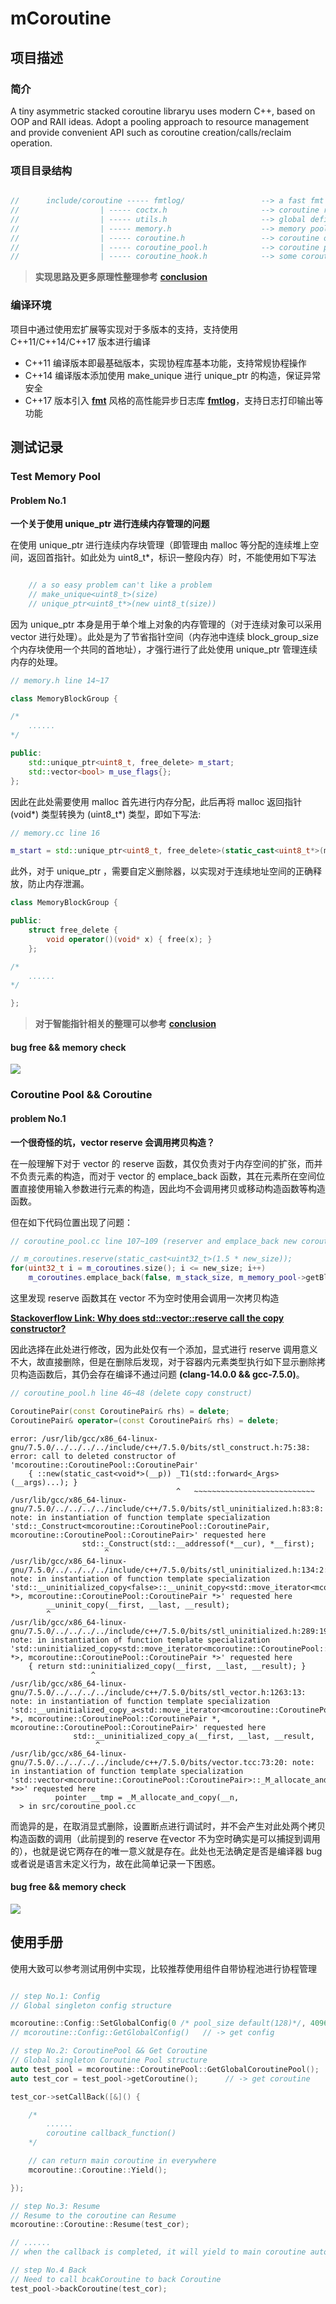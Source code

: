 # mCoroutine

## 项目描述

### 简介

A tiny asymmetric stacked coroutine libraryu uses modern C++, based on OOP and RAII ideas. Adopt a pooling approach to resource management and provide convenient API such as coroutine creation/calls/reclaim operation.

### 项目目录结构

```c++

//      include/coroutine ----- fmtlog/                 --> a fast fmt style log library(C++17)
//                  | ----- coctx.h                     --> coroutine regs define
//                  | ----- utils.h                     --> global define(macro...)
//                  | ----- memory.h                    --> memory pool(unified memory management)
//                  | ----- coroutine.h                 --> coroutine operator define
//                  | ----- coroutine_pool.h            --> coroutine pool define
//                  | ----- coroutine_hook.h            --> some coroutine hook function (in mRPC)
```

> **实现思路及更多原理性整理参考** [**conclusion**](../conclude/conclusion.md)

### 编译环境

项目中通过使用宏扩展等实现对于多版本的支持，支持使用 C++11/C++14/C++17 版本进行编译&nbsp;
* C++11 编译版本即最基础版本，实现协程库基本功能，支持常规协程操作
* C++14 编译版本添加使用 make_unique 进行 unique_ptr 的构造，保证异常安全
* C++17 版本引入 [**fmt**](https://github.com/fmtlib/fmt) 风格的高性能异步日志库 [**fmtlog**](https://github.com/MengRao/fmtlog)，支持日志打印输出等功能




## 测试记录

### Test Memory Pool
#### **Problem No.1**
**一个关于使用 unique_ptr 进行连续内存管理的问题**&nbsp;

在使用 unique_ptr 进行连续内存块管理（即管理由 malloc 等分配的连续堆上空间，返回首指针。如此处为 uint8_t*，标识一整段内存）时，不能使用如下写法

```c++

    // a so easy problem can't like a problem
    // make_unique<uint8_t>(size)
    // unique_ptr<uint8_t*>(new uint8_t(size))

```
因为 unique_ptr 本身是用于单个堆上对象的内存管理的（对于连续对象可以采用 vector 进行处理）。此处是为了节省指针空间（内存池中连续 block_group_size 个内存块使用一个共同的首地址），才强行进行了此处使用 unique_ptr 管理连续内存的处理。

```c++
// memory.h line 14~17

class MemoryBlockGroup {

/*
    ......
*/

public:
	std::unique_ptr<uint8_t, free_delete> m_start;
	std::vector<bool> m_use_flags{};
};
```
因此在此处需要使用 malloc 首先进行内存分配，此后再将 malloc 返回指针 (void*) 类型转换为 (uint8_t*) 类型，即如下写法:

```c++
// memory.cc line 16

m_start = std::unique_ptr<uint8_t, free_delete>(static_cast<uint8_t*>(malloC(block_group_size * block_size)));	
```

此外，对于 unique_ptr ，需要自定义删除器，以实现对于连续地址空间的正确释放，防止内存泄漏。
```c++
class MemoryBlockGroup {

public:
	struct free_delete {
		void operator()(void* x) { free(x); }
	};

/*
    ......
*/

};
```

> **对于智能指针相关的整理可以参考** [**conclusion**](../conclude/conclusion.md)

#### bug free && memory check

![](images/test_memory.png)

### Coroutine Pool && Coroutine

#### **problem No.1**

**一个很奇怪的坑，vector reserve 会调用拷贝构造？**&nbsp;

在一般理解下对于 vector 的 reserve 函数，其仅负责对于内存空间的扩张，而并不负责元素的构造，而对于 vector 的 emplace_back 函数，其在元素所在空间位置直接使用输入参数进行元素的构造，因此均不会调用拷贝或移动构造函数等构造函数。

但在如下代码位置出现了问题：

```c++
// coroutine_pool.cc line 107~109 (reserver and emplace_back new coroutine)

// m_coroutines.reserve(static_cast<uint32_t>(1.5 * new_size));
for(uint32_t i = m_coroutines.size(); i <= new_size; i++)
    m_coroutines.emplace_back(false, m_stack_size, m_memory_pool->getBlock());
```
这里发现 reserve 函数其在 vector 不为空时使用会调用一次拷贝构造&nbsp;

[**Stackoverflow Link: Why does std::vector::reserve call the copy constructor?**](https://stackoverflow.com/questions/27470827/why-does-stdvectorreserve-call-the-copy-constructor?newreg=662f889601db4a8eaf13003fefe02a2d)

因此选择在此处进行修改，因为此处仅有一个添加，显式进行 reserve 调用意义不大，故直接删除，但是在删除后发现，对于容器内元素类型执行如下显示删除拷贝构造函数后，其仍会存在编译不通过问题 **(clang-14.0.0 && gcc-7.5.0)**。

```c++
// coroutine_pool.h line 46~48 (delete copy construct)

CoroutinePair(const CoroutinePair& rhs) = delete;
CoroutinePair& operator=(const CoroutinePair& rhs) = delete;
```

```shell
error: /usr/lib/gcc/x86_64-linux-gnu/7.5.0/../../../../include/c++/7.5.0/bits/stl_construct.h:75:38: error: call to deleted constructor of 'mcoroutine::CoroutinePool::CoroutinePair'
    { ::new(static_cast<void*>(__p)) _T1(std::forward<_Args>(__args)...); }
                                     ^   ~~~~~~~~~~~~~~~~~~~~~~~~~~~
/usr/lib/gcc/x86_64-linux-gnu/7.5.0/../../../../include/c++/7.5.0/bits/stl_uninitialized.h:83:8: note: in instantiation of function template specialization 'std::_Construct<mcoroutine::CoroutinePool::CoroutinePair, mcoroutine::CoroutinePool::CoroutinePair>' requested here
                std::_Construct(std::__addressof(*__cur), *__first);
                     ^
/usr/lib/gcc/x86_64-linux-gnu/7.5.0/../../../../include/c++/7.5.0/bits/stl_uninitialized.h:134:2: note: in instantiation of function template specialization 'std::__uninitialized_copy<false>::__uninit_copy<std::move_iterator<mcoroutine::CoroutinePool::CoroutinePair *>, mcoroutine::CoroutinePool::CoroutinePair *>' requested here
        __uninit_copy(__first, __last, __result);
        ^
/usr/lib/gcc/x86_64-linux-gnu/7.5.0/../../../../include/c++/7.5.0/bits/stl_uninitialized.h:289:19: note: in instantiation of function template specialization 'std::uninitialized_copy<std::move_iterator<mcoroutine::CoroutinePool::CoroutinePair *>, mcoroutine::CoroutinePool::CoroutinePair *>' requested here
    { return std::uninitialized_copy(__first, __last, __result); }
                  ^
/usr/lib/gcc/x86_64-linux-gnu/7.5.0/../../../../include/c++/7.5.0/bits/stl_vector.h:1263:13: note: in instantiation of function template specialization 'std::__uninitialized_copy_a<std::move_iterator<mcoroutine::CoroutinePool::CoroutinePair *>, mcoroutine::CoroutinePool::CoroutinePair *, mcoroutine::CoroutinePool::CoroutinePair>' requested here
              std::__uninitialized_copy_a(__first, __last, __result,
                   ^
/usr/lib/gcc/x86_64-linux-gnu/7.5.0/../../../../include/c++/7.5.0/bits/vector.tcc:73:20: note: in instantiation of function template specialization 'std::vector<mcoroutine::CoroutinePool::CoroutinePair>::_M_allocate_and_copy<std::move_iterator<mcoroutine::CoroutinePool::CoroutinePair *>>' requested here
          pointer __tmp = _M_allocate_and_copy(__n,
  > in src/coroutine_pool.cc

```
而诡异的是，在取消显式删除，设置断点进行调试时，并不会产生对此处两个拷贝构造函数的调用（此前提到的 reserve 在vector 不为空时确实是可以捕捉到调用的），也就是说它两存在的唯一意义就是存在。此处也无法确定是否是编译器 bug 或者说是语言未定义行为，故在此简单记录一下困惑。 

#### bug free && memory check

![](images/test_coroutine_pool.png)



## 使用手册

使用大致可以参考测试用例中实现，比较推荐使用组件自带协程池进行协程管理

```c++

// step No.1: Config
// Global singleton config structure

mcoroutine::Config::SetGlobalConfig(0 /* pool_size default(128)*/, 4096 /* stack_size default(1024*128)*/);
// mcoroutine::Config::GetGlobalConfig()   // -> get config

// step No.2: CoroutinePool && Get Coroutine
// Global singleton Coroutine Pool structure
auto test_pool = mcoroutine::CoroutinePool::GetGlobalCoroutinePool();
auto test_cor = test_pool->getCoroutine();      // -> get coroutine

test_cor->setCallBack([&]() {

    /*
        ......
        coroutine callback_function()
    */

    // can return main coroutine in everywhere
    mcoroutine::Coroutine::Yield();

});

// step No.3: Resume
// Resume to the coroutine can Resume
mcoroutine::Coroutine::Resume(test_cor);

// ......
// when the callback is completed, it will yield to main coroutine automatic

// step No.4 Back
// Need to call bcakCoroutine to back Coroutine
test_pool->backCoroutine(test_cor);

```
